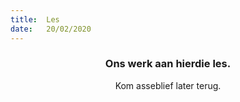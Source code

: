 ```yaml
---
title:  Les
date:   20/02/2020
---
```


### <center>Ons werk aan hierdie les.</center>
<center>Kom asseblief later terug.</center>